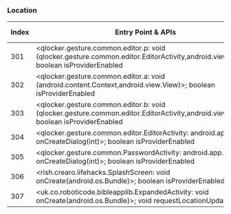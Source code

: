 ### Location
| Index | Entry Point & APIs | Screen shot | Resource id | Label |
| ------------- | ------------- | ------------- |-------------|-------------|
| 301 | <qlocker.gesture.common.editor.p: void <init>(qlocker.gesture.common.editor.EditorActivity,android.view.View)>; boolean isProviderEnabled | ![](C:\Users\hfu\Documents\COSMOS\output\py\Play_win8\Lifestyle\qlocker.gesture\qlocker.gesture.common.editor.EditorActivity.png) |  | |
| 302 | <qlocker.gesture.common.editor.a: void <init>(android.content.Context,android.view.View)>; boolean isProviderEnabled | ![](C:\Users\hfu\Documents\COSMOS\output\py\Play_win8\Lifestyle\qlocker.gesture\qlocker.gesture.common.editor.EditorActivity.png) |  | |
| 303 | <qlocker.gesture.common.editor.b: void <init>(qlocker.gesture.common.editor.EditorActivity,android.view.View)>; boolean isProviderEnabled | ![](C:\Users\hfu\Documents\COSMOS\output\py\Play_win8\Lifestyle\qlocker.gesture\qlocker.gesture.common.editor.EditorActivity.png) |  | |
| 304 | <qlocker.gesture.common.editor.EditorActivity: android.app.Dialog onCreateDialog(int)>; boolean isProviderEnabled | ![](C:\Users\hfu\Documents\COSMOS\output\py\Play_win8\Lifestyle\qlocker.gesture\qlocker.gesture.common.editor.EditorActivity.png) |  | |
| 305 | <qlocker.gesture.common.PasswordActivity: android.app.Dialog onCreateDialog(int)>; boolean isProviderEnabled | ![](C:\Users\hfu\Documents\COSMOS\output\py\Play_win8\Lifestyle\qlocker.gesture\qlocker.gesture.common.PasswordActivity.png) |  | |
| 306 | <rish.crearo.lifehacks.SplashScreen: void onCreate(android.os.Bundle)>; boolean isProviderEnabled | ![](C:\Users\hfu\Documents\COSMOS\output\py\Play_win8\Lifestyle\rish.crearo.lifehacks\rish.crearo.lifehacks.SplashScreen.png) |  | |
| 307 | <uk.co.roboticode.bibleapplib.ExpandedActivity: void onCreate(android.os.Bundle)>; void requestLocationUpdates | ![](C:\Users\hfu\Documents\COSMOS\output\py\Play_win8\Lifestyle\uk.co.roboticode.prayersandblessings\uk.co.roboticode.bibleapplib.ExpandedActivity.png) |  | |
